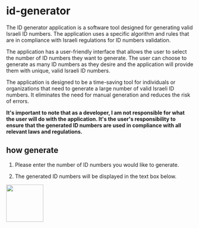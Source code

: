 # id-generator
The ID generator application is a software tool designed for generating valid Israeli ID numbers. The application uses a specific algorithm and rules that are in compliance with Israeli regulations for ID numbers validation.

The application has a user-friendly interface that allows the user to select the number of ID numbers they want to generate. The user can choose to generate as many ID numbers as they desire and the application will provide them with unique, valid Israeli ID numbers.

The application is designed to be a time-saving tool for individuals or organizations that need to generate a large number of valid Israeli ID numbers. It eliminates the need for manual generation and reduces the risk of errors.

**It's important to note that as a developer, I am not responsible for what the user will do with the application. It's the user's responsibility to ensure that the generated ID numbers are used in compliance with all relevant laws and regulations.**
## how generate 
1) Please enter the number of ID numbers you would like to generate.

2) The generated ID numbers will be displayed in the text box below.

<img src="https://raw.githubusercontent.com/liad07/Addon-generator/main/logo.ico" width=100 height=100></img>
